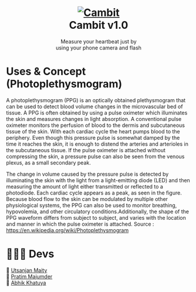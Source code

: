<h1 align="center">
  <br>
  <a href="https://github.com/utsanjan/Cambit/">
  <img src="https://1.bp.blogspot.com/-y9j4bJlztT8/YD8zVA-jZlI/AAAAAAAAbZU/PD_xf9MWaEgHa8HcgimyStx47cmngwH1gCLcBGAsYHQ/w200-h200/imageonline-co-roundcorner.png"
  alt="Cambit">
  </a><br>
  Cambit v1.0
  <br>
</h1>

<p align="center">Measure your heartbeat just by
<br>using your phone camera and flash</p>

# Uses & Concept (Photoplethysmogram)
A photoplethysmogram (PPG) is an optically obtained plethysmogram that can be used to detect blood volume changes in the microvascular bed of tissue.
A PPG is often obtained by using a pulse oximeter which illuminates the skin and measures changes in light absorption.
A conventional pulse oximeter monitors the perfusion of blood to the dermis and subcutaneous tissue of the skin. With each cardiac cycle the heart pumps blood to the periphery. 
Even though this pressure pulse is somewhat damped by the time it reaches the skin, it is enough to distend the arteries and arterioles in the subcutaneous tissue. 
If the pulse oximeter is attached without compressing the skin, a pressure pulse can also be seen from the venous plexus, as a small secondary peak.

The change in volume caused by the pressure pulse is detected by illuminating the skin with the light from a light-emitting diode (LED) and then measuring the amount 
of light either transmitted or reflected to a photodiode. Each cardiac cycle appears as a peak, as seen in the figure. 
Because blood flow to the skin can be modulated by multiple other physiological systems, the PPG can also be used to monitor breathing, hypovolemia, 
and other circulatory conditions.Additionally, the shape of the PPG waveform differs from subject to subject, and varies with the location and manner 
in which the pulse oximeter is attached. Source : https://en.wikipedia.org/wiki/Photoplethysmogram

# 🧑🏻‍💻 Devs
🔸 [Utsanjan Maity](https://github.com/utsanjan)
<br>🔸 [Pratim Majumder](https://github.com/ExploiTR)
<br>🔸 [Abhik Khatuya](https://github.com/ABHIK-KHATUYA)
